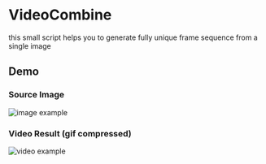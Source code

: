 # VideoCombine
this small script helps you to generate fully unique frame sequence from a single image

## Demo
### Source Image
![image example](https://i.ibb.co/FJVKXy3/1.png)
### Video Result (gif compressed)
![video example](gif_example.gif)


